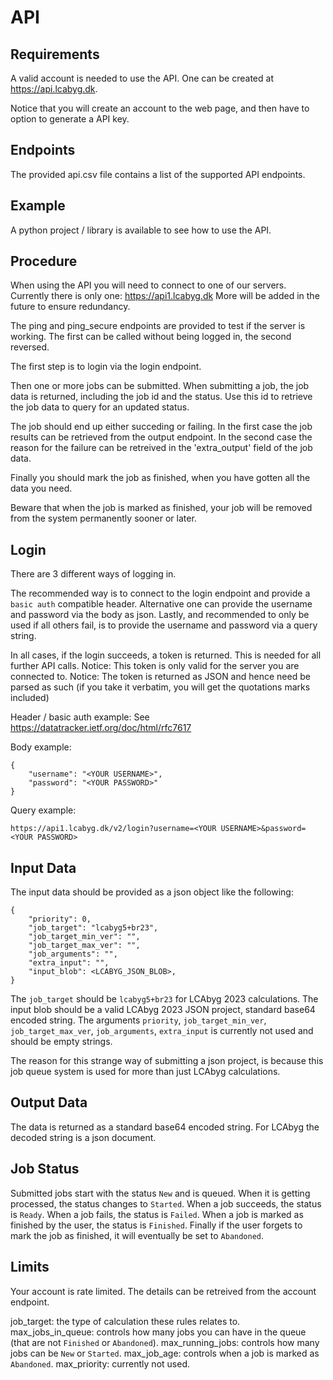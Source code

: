 API
===

Requirements
------------

A valid account is needed to use the API.
One can be created at <https://api.lcabyg.dk>.

Notice that you will create an account to the web page, and then have to option to generate a API key.

Endpoints
---------

The provided api.csv file contains a list of the supported API endpoints.

Example
-------

A python project / library is available to see how to use the API.

Procedure
---------

When using the API you will need to connect to one of our servers.
Currently there is only one: <https://api1.lcabyg.dk>
More will be added in the future to ensure redundancy.

The ping and ping_secure endpoints are provided to test if the server is working.
The first can be called without being logged in, the second reversed.

The first step is to login via the login endpoint.

Then one or more jobs can be submitted.
When submitting a job, the job data is returned, including the job id and the status.
Use this id to retrieve the job data to query for an updated status.

The job should end up either succeding or failing.
In the first case the job results can be retrieved from the output endpoint.
In the second case the reason for the failure can be retreived in the 'extra_output' field of the job data.

Finally you should mark the job as finished, when you have gotten all the data you need.

Beware that when the job is marked as finished, your job will be removed from the system permanently sooner or later.

Login
-----

There are 3 different ways of logging in.

The recommended way is to connect to the login endpoint and provide a `basic auth` compatible header.
Alternative one can provide the username and password via the body as json.
Lastly, and recommended to only be used if all others fail, is to provide the username and password via a query string.

In all cases, if the login succeeds, a token is returned.
This is needed for all further API calls.
Notice: This token is only valid for the server you are connected to.
Notice: The token is returned as JSON and hence need be parsed as such (if you take it verbatim, you will get the quotations marks included)

Header / basic auth example:
See <https://datatracker.ietf.org/doc/html/rfc7617>

Body example:

```
{
    "username": "<YOUR USERNAME>",
    "password": "<YOUR PASSWORD>"
}
```

Query example:

```
https://api1.lcabyg.dk/v2/login?username=<YOUR USERNAME>&password=<YOUR PASSWORD>
```

Input Data
----------

The input data should be provided as a json object like the following:

```
{
    "priority": 0,
    "job_target": "lcabyg5+br23",
    "job_target_min_ver": "",
    "job_target_max_ver": "",
    "job_arguments": "",
    "extra_input": "",
    "input_blob": <LCABYG_JSON_BLOB>,
}
```

The `job_target` should be `lcabyg5+br23` for LCAbyg 2023 calculations.
The input blob should be a valid LCAbyg 2023 JSON project, standard base64 encoded string.
The arguments `priority`, `job_target_min_ver`, `job_target_max_ver`, `job_arguments`, `extra_input` is currently not used and should be empty strings.

The reason for this strange way of submitting a json project, is because this job queue system is used for more than just LCAbyg calculations.

Output Data
-----------

The data is returned as a standard base64 encoded string.
For LCAbyg the decoded string is a json document.

Job Status
----------

Submitted jobs start with the status `New` and is queued.
When it is getting processed, the status changes to `Started`.
When a job succeeds, the status is `Ready`.
When a job fails, the status is `Failed`.
When a job is marked as finished by the user, the status is `Finished`.
Finally if the user forgets to mark the job as finished, it will eventually be set to `Abandoned`.

Limits
------

Your account is rate limited.
The details can be retreived from the account endpoint.

job_target: the type of calculation these rules relates to.
max_jobs_in_queue: controls how many jobs you can have in the queue (that are not `Finished` or `Abandoned`).
max_running_jobs: controls how many jobs can be `New` or `Started`.
max_job_age: controls when a job is marked as `Abandoned`.
max_priority: currently not used.
